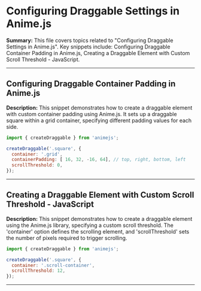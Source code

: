 # Configuring Draggable Settings in Anime.js

**Summary:** This file covers topics related to "Configuring Draggable Settings in Anime.js". Key snippets include: Configuring Draggable Container Padding in Anime.js, Creating a Draggable Element with Custom Scroll Threshold - JavaScript.

---

## Configuring Draggable Container Padding in Anime.js

**Description:** This snippet demonstrates how to create a draggable element with custom container padding using Anime.js. It sets up a draggable square within a grid container, specifying different padding values for each side.

```javascript
import { createDraggable } from 'animejs';

createDraggable('.square', {
  container: '.grid',
  containerPadding: [ 16, 32, -16, 64], // top, right, bottom, left
  scrollThreshold: 0,
});
```

---

## Creating a Draggable Element with Custom Scroll Threshold - JavaScript

**Description:** This snippet demonstrates how to create a draggable element using the Anime.js library, specifying a custom scroll threshold. The 'container' option defines the scrolling element, and 'scrollThreshold' sets the number of pixels required to trigger scrolling.

```javascript
import { createDraggable } from 'animejs';

createDraggable('.square', {
  container: '.scroll-container',
  scrollThreshold: 12,
});
```

---